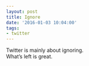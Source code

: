 ```yaml
---
layout: post
title: Ignore
date: '2016-01-03 10:04:00'
tags:
- twitter
---
```


Twitter is mainly about ignoring.  
What’s left is great.